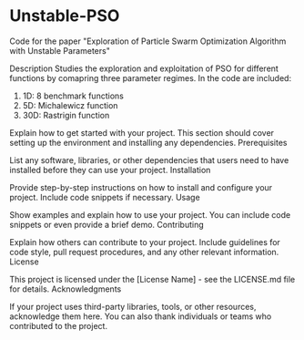 # Unstable-PSO
Code for the paper "Exploration of Particle Swarm Optimization Algorithm with Unstable Parameters"


Description
Studies the exploration and exploitation of PSO for different functions by comapring three parameter regimes. 
In the code are included:
1. 1D: 8 benchmark functions
2. 5D: Michalewicz function
3. 30D: Rastrigin function
   


Explain how to get started with your project. This section should cover setting up the environment and installing any dependencies.
Prerequisites

List any software, libraries, or other dependencies that users need to have installed before they can use your project.
Installation

Provide step-by-step instructions on how to install and configure your project. Include code snippets if necessary.
Usage

Show examples and explain how to use your project. You can include code snippets or even provide a brief demo.
Contributing

Explain how others can contribute to your project. Include guidelines for code style, pull request procedures, and any other relevant information.
License

This project is licensed under the [License Name] - see the LICENSE.md file for details.
Acknowledgments

If your project uses third-party libraries, tools, or other resources, acknowledge them here. You can also thank individuals or teams who contributed to the project.
